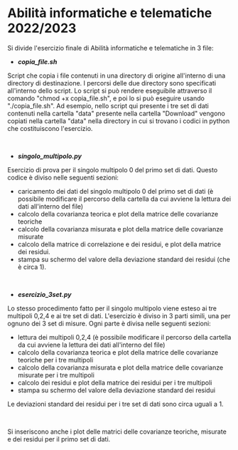 # Abilità informatiche e telematiche 2022/2023
Si divide l'esercizio finale di Abilità informatiche e telematiche in 3 file:


* ***copia_file.sh***

Script che copia i file contenuti in una directory di origine all'interno di una directory di destinazione. I percorsi delle due directory sono specificati all'interno dello script.
Lo script si può rendere eseguibile attraverso il comando "chmod +x copia_file.sh", e poi lo si può eseguire usando "./copia_file.sh".
Ad esempio, nello script qui presente i tre set di dati contenuti nella cartella "data" presente nella cartella "Download" vengono copiati nella cartella "data" nella directory in cui si trovano i codici in python che costituiscono l'esercizio.

<br>

* ***singolo_multipolo.py***

Esercizio di prova per il singolo multipolo 0 del primo set di dati.
Questo codice è diviso nelle seguenti sezioni:
- caricamento dei dati del singolo multipolo 0 del primo set di dati (è possibile modificare il percorso della cartella da cui avviene la lettura dei dati all'interno del file)
- calcolo della covarianza teorica e plot della matrice delle covarianze teoriche 
- calcolo della covarianza misurata e plot della matrice delle covarianze misurate
- calcolo della matrice di correlazione e dei residui, e plot della matrice dei residui.
- stampa su schermo del valore della deviazione standard dei residui (che è circa 1).

<br>

* ***esercizio_3set.py***

Lo stesso procedimento fatto per il singolo multipolo viene esteso ai tre multipoli 0,2,4 e ai tre set di dati.
L'esercizio è diviso in 3 parti simili, una per ognuno dei 3 set di misure. Ogni parte è divisa nelle seguenti sezioni:
- lettura dei multipoli 0,2,4 (è possibile modificare il percorso della cartella da cui avviene la lettura dei dati all'interno del file)
- calcolo della covarianza teorica e plot della matrice delle covarianze teoriche per i tre multipoli
- calcolo della covarianza misurata e plot della matrice delle covarianze misurate per i tre multipoli
- calcolo dei residui e plot della matrice dei residui per i tre multipoli
- stampa su schermo del valore della deviazione standard dei residui

Le deviazioni standard dei residui per i tre set di dati sono circa uguali a 1.

<br>

Si inseriscono anche i plot delle matrici delle covarianze teoriche, misurate e dei residui per il primo set di dati.
